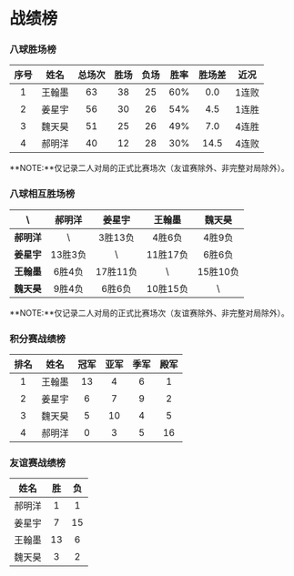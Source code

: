 # 战绩榜

### 八球胜场榜

| 序号 | 姓名   | 总场次 | 胜场 | 负场 | 胜率  | 胜场差 | 近况  |
| :--: | :---: | :---: | :--: | :--: | :--: | :---: | :---: |
| 1    | 王翰墨 | 63    | 38   | 25   | 60%  | 0.0   | 1连败 |
| 2    | 姜星宇 | 56    | 30   | 26   | 54%  | 4.5   | 1连胜 |
| 3    | 魏天昊 | 51    | 25   | 26   | 49%  | 7.0   | 4连胜 |
| 4    | 郝明洋 | 40    | 12   | 28   | 30%  | 14.5  | 4连败 |

**NOTE:**仅记录二人对局的正式比赛场次（友谊赛除外、非完整对局除外）。

### 八球相互胜场榜

|    **\\**   | 郝明洋  | 姜星宇   | 王翰墨   | 魏天昊   |
| :--------: | :-----: | :------: | :------: | :-----: |
| **郝明洋** |   \\     | 3胜13负  | 4胜6负   | 4胜9负   |
| **姜星宇** | 13胜3负  |   \\     | 11胜17负 | 6胜6负   |
| **王翰墨** | 6胜4负   | 17胜11负 |   \\     | 15胜10负 |
| **魏天昊** | 9胜4负   | 6胜6负   | 10胜15负 |   \\     |

**NOTE:**仅记录二人对局的正式比赛场次（友谊赛除外、非完整对局除外）。

### 积分赛战绩榜

| 排名 | 姓名   | 冠军 | 亚军 | 季军 | 殿军 |
| :--: | :----: | :--: | :-: | :-: | :-: |
| 1    | 王翰墨 | 13   | 4   | 6   | 1   |
| 2    | 姜星宇 | 6    | 7   | 9   | 2   |
| 3    | 魏天昊 | 5    | 10  | 4   | 5   |
| 4    | 郝明洋 | 0    | 3   | 5   | 16  |

### 友谊赛战绩榜

| 姓名   | 胜   | 负   |
| :---: | :--: | :--: |
| 郝明洋 |  1   |  1   |
| 姜星宇 |  7   |  15  |
| 王翰墨 |  13  |  6   |
| 魏天昊 |  3   |  2   |
